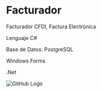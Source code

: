 # Facturador
Facturador CFDI, Factura Electrónica

Lenguaje C#

Base de Datos: PostgreSQL

Windows Forms

.Net

![GitHub Logo](Facturador/Facturador.png)

